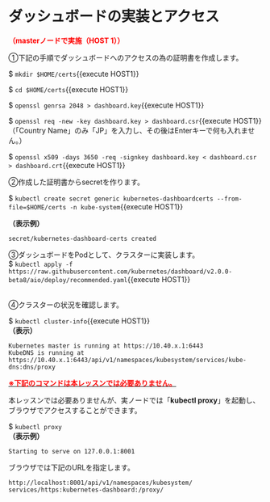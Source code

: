 # ダッシュボードの実装とアクセス
**<span style="color: red; ">（masterノードで実施（HOST 1））</span>**  

①下記の手順でダッシュボードへのアクセスの為の証明書を作成します。  

$ `mkdir $HOME/certs`{{execute HOST1}}  

$ `cd $HOME/certs`{{execute HOST1}}  

$ `openssl genrsa 2048 > dashboard.key`{{execute HOST1}}  

$ `openssl req -new -key dashboard.key > dashboard.csr`{{execute HOST1}}  
（「Country Name」のみ「JP」を入力し、その後はEnterキーで何も入れません。）

$ `openssl x509 -days 3650 -req -signkey dashboard.key < dashboard.csr > dashboard.crt`{{execute HOST1}}  

②作成した証明書からsecretを作ります。  

$ `kubectl create secret generic kubernetes-dashboardcerts --from-file=$HOME/certs -n kube-system`{{execute HOST1}}  

**（表示例）**  
```
secret/kubernetes-dashboard-certs created
```  

③ダッシュボードをPodとして、クラスターに実装します。  
$ `kubectl apply -f https://raw.githubusercontent.com/kubernetes/dashboard/v2.0.0-beta8/aio/deploy/recommended.yaml`{{execute HOST1}}  
<br>

④クラスターの状況を確認します。  

$ `kubectl cluster-info`{{execute HOST1}}  
**（表示）**  
```
Kubernetes master is running at https://10.40.x.1:6443
KubeDNS is running at
https://10.40.x.1:6443/api/v1/namespaces/kubesystem/services/kube-dns:dns/proxy
```  

<u>**<span style="color: red; ">※下記のコマンドは本レッスンでは必要ありません。</span>**</u>

本レッスンでは必要ありませんが、実ノードでは「**kubectl proxy**」を起動し、ブラウザでアクセスすることができます。  

$ `kubectl proxy`  
**（表示例）**  
```
Starting to serve on 127.0.0.1:8001
```
ブラウザでは下記のURLを指定します。  

`http://localhost:8001/api/v1/namespaces/kubesystem/
services/https:kubernetes-dashboard:/proxy/`  

